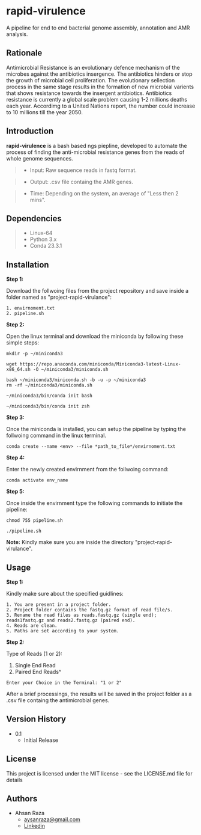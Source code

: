 # rapid-virulence
A pipeline for end to end bacterial genome assembly, annotation and AMR analysis.

## Rationale
Antimicrobial Resistance is an evolutionary defence mechanism of the microbes against the antibiotics insergence. The antibiotics hinders or stop the growth of microbial cell proliferation. The evolutionary sellection process in the same stage results in the formation of new microbial varients that shows resistance towards the insergent antibiotics. Antibiotics resistance is currently a global scale problem causing 1-2 millions deaths each year. Accordimg to a United Nations report, the number could increase to 10 millions till the year 2050.

## Introduction
**rapid-virulence** is a bash based ngs piepline, developed to automate the process of finding the anti-microbial resistance genes from the reads of whole genome sequences. 

>* Input: Raw sequence reads in fastq format.

>* Output: .csv file containg the AMR genes.

>* Time: Depending on the system, an average of "Less then 2 mins".

## Dependencies
>* Linux-64
>* Python 3.x
>* Conda 23.3.1
## Installation

**Step 1:** 

Download the follwoing files from the project repository and save inside a folder named as "project-rapid-virulance":
```
1. envirnoment.txt
2. pipeline.sh
```

**Step 2:**

Open the linux terminal and download the miniconda by following these simple steps:


```
mkdir -p ~/miniconda3
```
```
wget https://repo.anaconda.com/miniconda/Miniconda3-latest-Linux-x86_64.sh -O ~/miniconda3/miniconda.sh
```
```
bash ~/miniconda3/miniconda.sh -b -u -p ~/miniconda3
rm -rf ~/miniconda3/miniconda.sh
```
```
~/miniconda3/bin/conda init bash
```
```
~/miniconda3/bin/conda init zsh
```

**Step 3:**

Once the miniconda is installed, you can setup the pipeline by typing the follwoing command in the linux terminal.


```
conda create --name <env> --file *path_to_file*/envirnoment.txt
```

**Step 4:**

Enter the newly created envirnment from the follwoing command:

```
conda activate env_name
```
**Step 5:**

Once inside the envirnment type the following commands to initiate the pipeline:
```
chmod 755 pipeline.sh
```

```
./pipeline.sh
```

**Note:** Kindly make sure you are inside the directory "project-rapid-virulance".

## Usage
**Step 1:**

Kindly make sure about the specified guidlines:

```
1. You are present in a project folder.
2. Project folder contains the fastq.gz format of read file/s.
3. Rename the read files as reads.fastq.gz (single end); reads1fastq.gz and reads2.fastq.gz (paired end).
4. Reads are clean.
5. Paths are set according to your system.
```
**Step 2:**

Type of Reads (1 or 2):
1. Single End Read
2. Paired End Reads^

```
Enter your Choice in the Terminal: "1 or 2"
```

After a brief processings, the results will be saved in the project folder as a .csv file containg the antimicrobial genes.
  
## Version History
* 0.1
  * Initial Release
## License
This project is licensed under the  MIT license - see the LICENSE.md file for details
## Authors
* Ahsan Raza
  * aysanraza@gmail.com
  * [Linkedin](https://www.linkedin.com/in/ahsan-raza-0510b1128/)


